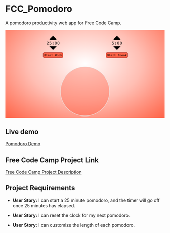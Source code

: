 
# FCC_Pomodoro
A pomodoro productivity web app for Free Code Camp.

![Pomodoro Timer](pomoThumbnail.png "Pomodoro Timer")

## Live demo
[Pomodoro Demo](https://rmcavin.github.io/FCC_Pomodoro/)

## Free Code Camp Project Link
[Free Code Camp Project Description](https://www.freecodecamp.org/challenges/build-a-pomodoro-clock)

## Project Requirements
* **User Story:** I can start a 25 minute pomodoro, and the timer will go off once 25 minutes has elapsed.

* **User Story:** I can reset the clock for my next pomodoro.

* **User Story:** I can customize the length of each pomodoro.
